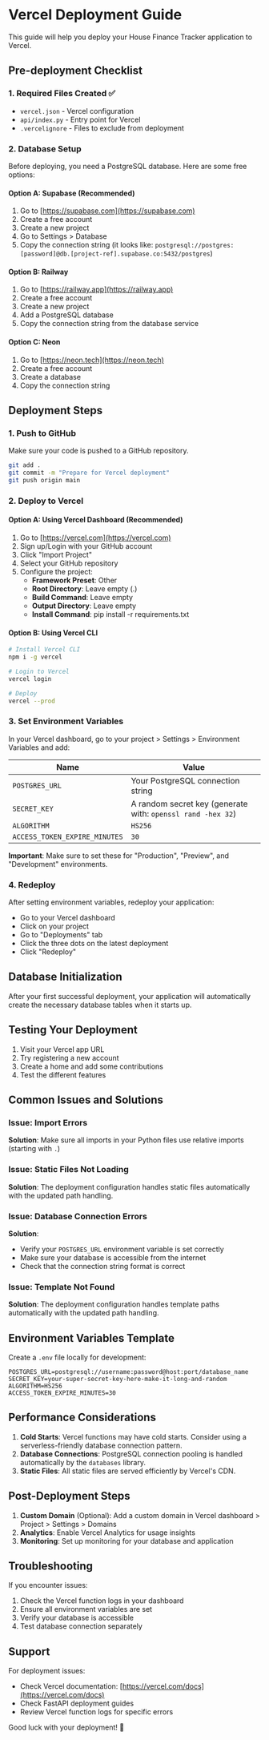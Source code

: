 # Vercel Deployment Guide

This guide will help you deploy your House Finance Tracker application to Vercel.

## Pre-deployment Checklist

### 1. Required Files Created ✅
- `vercel.json` - Vercel configuration
- `api/index.py` - Entry point for Vercel
- `.vercelignore` - Files to exclude from deployment

### 2. Database Setup

Before deploying, you need a PostgreSQL database. Here are some free options:

#### Option A: Supabase (Recommended)
1. Go to [https://supabase.com](https://supabase.com)
2. Create a free account
3. Create a new project
4. Go to Settings > Database
5. Copy the connection string (it looks like: `postgresql://postgres:[password]@db.[project-ref].supabase.co:5432/postgres`)

#### Option B: Railway
1. Go to [https://railway.app](https://railway.app)
2. Create a free account
3. Create a new project
4. Add a PostgreSQL database
5. Copy the connection string from the database service

#### Option C: Neon
1. Go to [https://neon.tech](https://neon.tech)
2. Create a free account
3. Create a database
4. Copy the connection string

## Deployment Steps

### 1. Push to GitHub
Make sure your code is pushed to a GitHub repository.

```bash
git add .
git commit -m "Prepare for Vercel deployment"
git push origin main
```

### 2. Deploy to Vercel

#### Option A: Using Vercel Dashboard (Recommended)
1. Go to [https://vercel.com](https://vercel.com)
2. Sign up/Login with your GitHub account
3. Click "Import Project"
4. Select your GitHub repository
5. Configure the project:
   - **Framework Preset**: Other
   - **Root Directory**: Leave empty (.)
   - **Build Command**: Leave empty
   - **Output Directory**: Leave empty
   - **Install Command**: pip install -r requirements.txt

#### Option B: Using Vercel CLI
```bash
# Install Vercel CLI
npm i -g vercel

# Login to Vercel
vercel login

# Deploy
vercel --prod
```

### 3. Set Environment Variables

In your Vercel dashboard, go to your project > Settings > Environment Variables and add:

| Name | Value |
|------|-------|
| `POSTGRES_URL` | Your PostgreSQL connection string |
| `SECRET_KEY` | A random secret key (generate with: `openssl rand -hex 32`) |
| `ALGORITHM` | `HS256` |
| `ACCESS_TOKEN_EXPIRE_MINUTES` | `30` |

**Important**: Make sure to set these for "Production", "Preview", and "Development" environments.

### 4. Redeploy

After setting environment variables, redeploy your application:
- Go to your Vercel dashboard
- Click on your project
- Go to "Deployments" tab
- Click the three dots on the latest deployment
- Click "Redeploy"

## Database Initialization

After your first successful deployment, your application will automatically create the necessary database tables when it starts up.

## Testing Your Deployment

1. Visit your Vercel app URL
2. Try registering a new account
3. Create a home and add some contributions
4. Test the different features

## Common Issues and Solutions

### Issue: Import Errors
**Solution**: Make sure all imports in your Python files use relative imports (starting with `.`)

### Issue: Static Files Not Loading
**Solution**: The deployment configuration handles static files automatically with the updated path handling.

### Issue: Database Connection Errors
**Solution**: 
- Verify your `POSTGRES_URL` environment variable is set correctly
- Make sure your database is accessible from the internet
- Check that the connection string format is correct

### Issue: Template Not Found
**Solution**: The deployment configuration handles template paths automatically with the updated path handling.

## Environment Variables Template

Create a `.env` file locally for development:

```env
POSTGRES_URL=postgresql://username:password@host:port/database_name
SECRET_KEY=your-super-secret-key-here-make-it-long-and-random
ALGORITHM=HS256
ACCESS_TOKEN_EXPIRE_MINUTES=30
```

## Performance Considerations

1. **Cold Starts**: Vercel functions may have cold starts. Consider using a serverless-friendly database connection pattern.
2. **Database Connections**: PostgreSQL connection pooling is handled automatically by the `databases` library.
3. **Static Files**: All static files are served efficiently by Vercel's CDN.

## Post-Deployment Steps

1. **Custom Domain** (Optional): Add a custom domain in Vercel dashboard > Project > Settings > Domains
2. **Analytics**: Enable Vercel Analytics for usage insights
3. **Monitoring**: Set up monitoring for your database and application

## Troubleshooting

If you encounter issues:

1. Check the Vercel function logs in your dashboard
2. Ensure all environment variables are set
3. Verify your database is accessible
4. Test database connection separately

## Support

For deployment issues:
- Check Vercel documentation: [https://vercel.com/docs](https://vercel.com/docs)
- Check FastAPI deployment guides
- Review Vercel function logs for specific errors

Good luck with your deployment! 🚀
